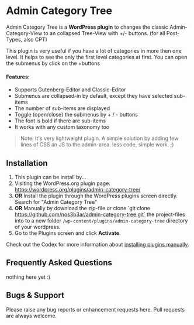 Admin Category Tree
===========

Admin Category Tree is a **WordPress plugin** to changes the classic Admin-Category-View to an collapsed Tree-View with +/- buttons. (for all Post-Types, also CPT)

This plugin is very useful if you have a lot of categories in more then one level.
It helps to see the only the first level categories at first. You can open the submenus by click on the +buttons

#### Features:
* Supports Gutenberg-Editor and Classic-Editor
* Submenus are collapsed-in by default, except they have selected sub-items
* The number of sub-items are displayed
* Toggle (open/close) the submenus by + / - buttons
* The font is bold if there are sub-items
* It works with any custom taxonomy too

> Note: It's very lightweight plugin. A simple solution by adding few lines of CSS an JS to the admin-area. less code, simple work. ;)



## Installation

1. This plugin can be install by...
  1. Visiting the WordPress.org plugin page:
https://wordpress.org/plugins/admin-category-tree/
  2. __OR__ Install the plugin through the WordPress plugins screen directly. Search for "Admin Category Tree"
  3. __OR__ Manually by download the zip-file or clone ´git clone https://github.com/nos3b3ar/admin-category-tree.git´ the project-files into to a new folder `/wp-content/plugins/admin-category-tree` directory of your wordpress.
4. Go to the Plugins screen and click __Activate__.

Check out the Codex for more information about [installing plugins manually](http://codex.wordpress.org/Managing_Plugins#Manual_Plugin_Installation).



## Frequently Asked Questions

nothing here yet :)


## Bugs & Support

Please raise any bug reports or enhancement requests here. Pull requests are always welcome.

